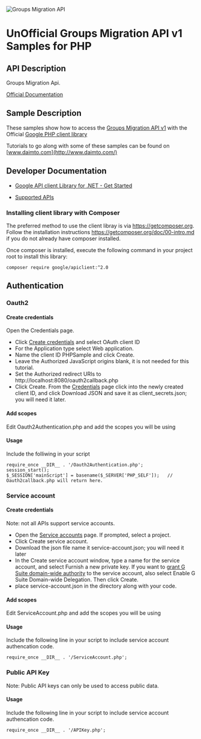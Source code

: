 ﻿![Groups Migration API](https://www.google.com/images/icons/product/discussions-32.gif)

# UnOfficial Groups Migration API v1 Samples for PHP

## API Description

Groups Migration Api.

[Official Documentation](https://developers.google.com/google-apps/groups-migration/)

## Sample Description

These samples show how to access the [Groups Migration API v1](https://developers.google.com/google-apps/groups-migration/) with the Official [Google PHP client library](https://github.com/google/google-api-php-client)

Tutorials to go along with some of these samples can be found on [www.daimto.com](http://www.daimto.com/)

## Developer Documentation

* [Google API client Library for .NET - Get Started](https://developers.google.com/api-client-library/dotnet/get_started)

* [Supported APIs](https://developers.google.com/api-client-library/dotnet/apis/)

### Installing client library with Composer

The preferred method to use the client libray is via https://getcomposer.org. Follow the installation instructions https://getcomposer.org/doc/00-intro.md 
if you do not already have composer installed.

Once composer is installed, execute the following command in your project root to install this library:

```
composer require google/apiclient:^2.0
```

## Authentication 

### Oauth2

#### Create credentials

Open the Credentials page.

* Click [Create credentials](https://console.developers.google.com/apis/credentials) and select OAuth client ID
* For the Application type select Web application.
* Name the client ID PHPSample and click Create.
* Leave the Authorized JavaScript origins blank, it is not needed for this tutorial.
* Set the Authorized redirect URIs to http://localhost:8080/oauth2callback.php
* Click Create.
From the [Credentials](https://console.developers.google.com/apis/credentials) page click into the newly created client ID, and click Download JSON and save it as client_secrets.json; you will need it later.

#### Add scopes

Edit Oauth2Authentication.php and add the scopes you will be using

#### Usage

Include the folliwing in your script

```
require_once __DIR__ . '/Oauth2Authentication.php';
session_start();
$_SESSION['mainScript'] = basename($_SERVER['PHP_SELF']);   // Oauth2callback.php will return here.
```

### Service account

#### Create credentials

Note: not all APIs support service accounts.

* Open the [Service accounts](https://console.developers.google.com/permissions/serviceaccounts) page. If prompted, select a project.
* Click Create service account.
* Download the json file name it service-account.json; you will need it later
* In the Create service account window, type a name for the service account, and select Furnish a new private key. If you want to [grant G Suite domain-wide authority](https://developers.google.com/identity/protocols/OAuth2ServiceAccount#delegatingauthority) to the service account, also select Enable G Suite Domain-wide Delegation. Then click Create.
* place service-account.json in the directory along with your code.

#### Add scopes

Edit ServiceAccount.php and add the scopes you will be using

#### Usage

Include the following line in your script to include service account authencation code.

```
require_once __DIR__ . '/ServiceAccount.php';
```

### Public API Key

Note: Public API keys can only be used to access public data.


#### Usage

Include the following line in your script to include service account authencation code.

```
require_once __DIR__ . '/APIKey.php';
```




